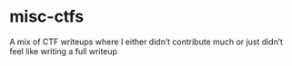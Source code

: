 # misc-ctfs
A mix of CTF writeups where I either didn’t contribute much or just didn’t feel like writing a full writeup
